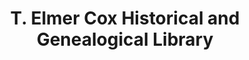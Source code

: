 ---
layout: repo
title: "T. Elmer Cox Historical and Genealogical Library"
id: 6130
permalink: repos/6130/
---